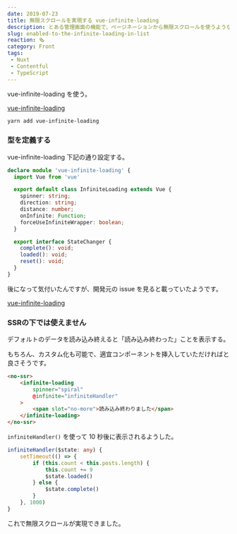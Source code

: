 ```yaml
---
date: 2019-07-23
title: 無限スクロールを実現する vue-infinite-loading
description: とある管理画面の機能で、ページネーションから無限スクロールを使うような変更があったので軽く書きました。
slug: enabled-to-the-infinite-loading-in-list
reaction: 🗞
category: Front
tags: 
 - Nuxt
 - Contentful
 - TypeScript
---
```


vue-infinite-loading を使う。

<a class="link-preview" href="https://www.npmjs.com/package/vue-infinite-loading">vue-infinite-loading</a>

```bash
yarn add vue-infinite-loading
```

### 型を定義する

vue-infinite-loading 下記の通り設定する。

```ts
declare module 'vue-infinite-loading' {
  import Vue from 'vue'

  export default class InfiniteLoading extends Vue {
    spinner: string;
    direction: string;
    distance: number;
    onInfinite: Function;
    forceUseInfiniteWrapper: boolean;
  }

  export interface StateChanger {
    complete(): void;
    loaded(): void;
    reset(): void;
  }
}
```

後になって気付いたんですが、開発元の issue を見ると載っていたようです。

<a class="link-preview" href="https://github.com/PeachScript/vue-infinite-loading/issues/139#issue-307231773">vue-infinite-loading</a>

### SSRの下では使えません

デフォルトのデータを読み込み終えると「読み込み終わった」ことを表示する。

もちろん、カスタム化も可能で、適宜コンポーネントを挿入していただければと良さそうです。

```html
<no-ssr>
    <infinite-loading 
        spinner="spiral"
        @infinite="infiniteHandler"
    >
        <span slot="no-more">読み込み終わりました</span>
    </infinite-loading>
</no-ssr>
```

`infiniteHandler()` を使って 10 秒後に表示されるようした。

```ts
infiniteHandler($state: any) {
    setTimeout(() => {
        if (this.count < this.posts.length) {
            this.count += 9
            $state.loaded()
        } else {
            $state.complete()
        }
    }, 1000)
}
```

これで無限スクロールが実現できました。
